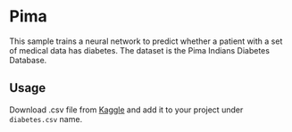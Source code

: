 # Pima

This sample trains a neural network to predict whether a patient with a set of medical data has diabetes. The dataset is the Pima Indians Diabetes Database.

## Usage

Download .csv file from [Kaggle](https://www.kaggle.com/uciml/pima-indians-diabetes-database) and add it to your project under `diabetes.csv` name.